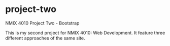 # project-two
 NMIX 4010 Project Two - Bootstrap 

This is my second project for NMIX 4010: Web Development. It feature three different approaches of the same site.